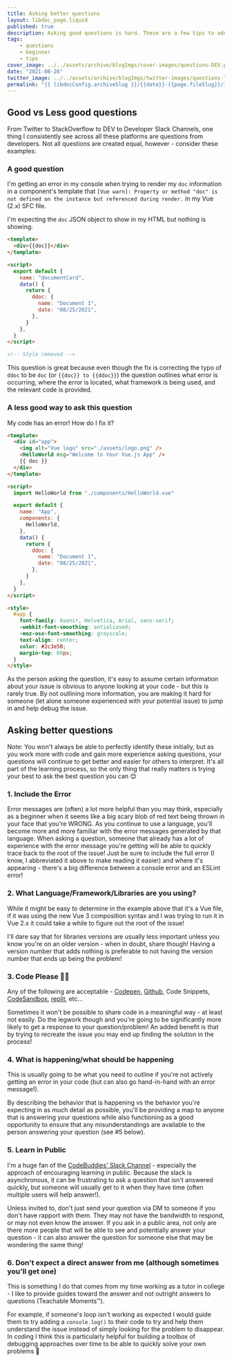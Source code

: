 ```yaml
---
title: Asking better questions
layout: libdoc_page.liquid
published: true
description: Asking good questions is hard. These are a few tips to address common pitfalls I see when asking for help with code.
tags:
    - questions
    - beginner
    - tips
cover_image: ../../assets/archive/blogImgs/cover-images/questions-DEV.png
date: "2021-08-26"
twitter_image: ../../assets/archive/blogImgs/twitter-images/questions-Twitter.png
permalink: "{{ libdocConfig.archiveSlug }}/{{date}}-{{page.fileSlug}}/index.html"
---
```


## Good vs Less good questions

From Twitter to StackOverflow to DEV to Developer Slack Channels, one thing I consistently see across all these platforms are questions from developers. Not all questions are created equal, however - consider these examples:

### A good question

I'm getting an error in my console when trying to render my `doc` information in a component's template that `[Vue warn]: Property or method "doc" is not defined on the instance but referenced during render.` in my Vue (2.x) SFC file.

I'm expecting the `doc` JSON object to show in my HTML but nothing is showing.

```html
<template>
  <div>{{doc}}</div>
</template>

<script>
  export default {
    name: "documentCard",
    data() {
      return {
        ddoc: {
          name: "Document 1",
          date: "08/25/2021",
        },
      }
    },
  }
</script>

<!-- Style removed -->
```

This question is great because even though the fix is correcting the typo of `ddoc` to be `doc` (or `{{doc}} to {{ddoc}}`) the question outlines what error is occurring, where the error is located, what framework is being used, and the relevant code is provided.

### A less good way to ask this question

My code has an error! How do I fix it?

```html
<template>
  <div id="app">
    <img alt="Vue logo" src="./assets/logo.png" />
    <HelloWorld msg="Welcome to Your Vue.js App" />
    {{ doc }}
  </div>
</template>

<script>
  import HelloWorld from "./components/HelloWorld.vue"

  export default {
    name: "App",
    components: {
      HelloWorld,
    },
    data() {
      return {
        ddoc: {
          name: "Document 1",
          date: "08/25/2021",
        },
      }
    },
  }
</script>

<style>
  #app {
    font-family: Avenir, Helvetica, Arial, sans-serif;
    -webkit-font-smoothing: antialiased;
    -moz-osx-font-smoothing: grayscale;
    text-align: center;
    color: #2c3e50;
    margin-top: 60px;
  }
</style>
```

As the person asking the question, it's easy to assume certain information about your issue is obvious to anyone looking at your code - but this is rarely true. By not outlining more information, you are making it hard for someone (let alone someone experienced with your potential issue) to jump in and help debug the issue.

## Asking better questions

Note: You won't always be able to perfectly identify these initially, but as you work more with code and gain more experience asking questions, your questions will continue to get better and easier for others to interpret. It's all part of the learning process, so the only thing that really matters is trying your best to ask the best question you can 😊

### 1. Include the Error

Error messages are (often) a lot more helpful than you may think, especially as a beginner when it seems like a big scary blob of red text being thrown in your face that you're WRONG. As you continue to use a language, you'll become more and more familiar with the error messages generated by that language. When asking a question, someone that already has a lot of experience with the error message you're getting will be able to quickly trace back to the root of the issue! Just be sure to include the full error (I know, I abbreviated it above to make reading it easier) and where it's appearing - there's a big difference between a console error and an ESLint error!

### 2. What Language/Framework/Libraries are you using?

While it might be easy to determine in the example above that it's a Vue file, if it was using the new Vue 3 composition syntax and I was trying to run it in Vue 2.x it could take a while to figure out the root of the issue!

I'll dare say that for libraries versions are usually less important unless you know you're on an older version - when in doubt, share though! Having a version number that adds nothing is preferable to not having the version number that ends up being the problem!

### 3. Code Please 🙏🏻

Any of the following are acceptable - [Codepen](https://codepen.io), [Github](https://github.com), Code Snippets, [CodeSandbox](https://codesandbox.io), [replit](https://replit.com), etc...

Sometimes it won't be possible to share code in a meaningful way - at least not easily. Do the legwork though and you're going to be significantly more likely to get a response to your question/problem! An added benefit is that by trying to recreate the issue you may end up finding the solution in the process!

### 4. What is happening/what should be happening

This is usually going to be what you need to outline if you're not actively getting an error in your code (but can also go hand-in-hand with an error message!).

By describing the behavior that is happening vs the behavior you're expecting in as much detail as possible, you'll be providing a map to anyone that is answering your questions while also functioning as a good opportunity to ensure that any misunderstandings are available to the person answering your question (see #5 below).

### 5. Learn in Public

I'm a huge fan of the [CodeBuddies' Slack Channel](https://codebuddies.org/) - especially the approach of encouraging learning in public. Because the slack is asynchronous, it can be frustrating to ask a question that isn't answered quickly, but someone will usually get to it when they have time (often multiple users will help answer!).

Unless invited to, don't just send your question via DM to someone if you don't have rapport with them. They may not have the bandwidth to respond, or may not even know the answer. If you ask in a public area, not only are there more people that will be able to see and potentially answer your question - it can also answer the question for someone else that may be wondering the same thing!

### 6. Don't expect a direct answer from me (although sometimes you'll get one)

This is something I do that comes from my time working as a tutor in college - I like to provide guides toward the answer and not outright answers to questions (Teachable Moments™).

For example, if someone's loop isn't working as expected I would guide them to try adding a `console.log()` to their code to try and help them understand the issue instead of simply looking for the problem to disappear. In coding I think this is particularly helpful for building a toolbox of debugging approaches over time to be able to quickly solve your own problems 🥳
